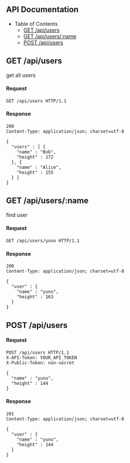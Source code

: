 ## API Documentation
- Table of Contents
  - [GET /api/users](#user-content-get-apiusers)
  - [GET /api/users/:name](#user-content-get-apiusersname)
  - [POST /api/users](#user-content-post-apiusers)

## GET /api/users
get all users

#### Request
```
GET /api/users HTTP/1.1
```

#### Response
```
200
Content-Type: application/json; charset=utf-8

{
  "users" : [ {
    "name" : "Bob",
    "height" : 172
  }, {
    "name" : "Alice",
    "height" : 155
  } ]
}
```

## GET /api/users/:name
find user

#### Request
```
GET /api/users/yuno HTTP/1.1
```

#### Response
```
200
Content-Type: application/json; charset=utf-8

{
  "user" : {
    "name" : "yuno",
    "height" : 163
  }
}
```

## POST /api/users

#### Request
```
POST /api/users HTTP/1.1
X-API-Token: YOUR_API_TOKEN
X-Public-Token: non-secret

{
  "name" : "yuno",
  "height" : 144
}
```

#### Response
```
201
Content-Type: application/json; charset=utf-8

{
  "user" : {
    "name" : "yuno",
    "height" : 144
  }
}
```
